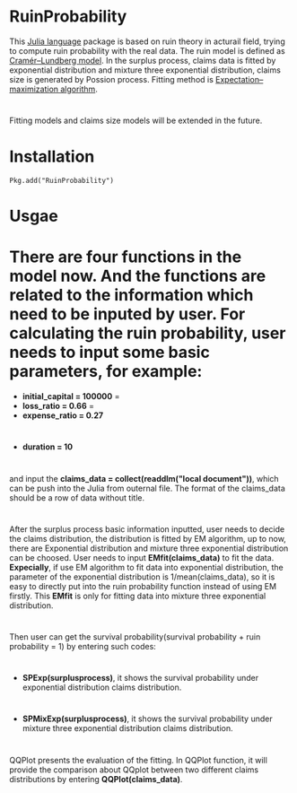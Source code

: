 RuinProbability
=
This [Julia language](http://julialang.org) package is based on ruin theory in acturail field, trying to compute ruin probability with the real data.
The ruin model is defined as [Cramér–Lundberg model](http://matthewhr.wordpress.com/2012/12/11/cramer-lundberg-model/). In the surplus process, claims data is fitted by exponential distribution and mixture three exponential distribution, claims size is generated by Possion process. Fitting method is [Expectation–maximization algorithm](http://en.wikipedia.org/wiki/Expectation%E2%80%93maximization_algorithm). 
#
Fitting models and claims size models will be extended in the future.
# 
#
Installation
=
```
Pkg.add("RuinProbability")
```
#
Usgae
=
There are four functions in the model now. And the functions are related to the information which need to be inputed by user. For calculating the ruin probability, user needs to input some basic parameters, for example:
=
* **initial_capital = 100000**
=
* **loss_ratio = 0.66**
=
* **expense_ratio = 0.27**
#
* **duration = 10**
#
and input the **claims_data = collect(readdlm("local document"))**, which can be push into the Julia from outernal file. The format of the claims_data should be a row of data without title.
#
After the surplus process basic information inputted, user needs to decide the claims distribution, the distribution is fitted by EM algorithm, up to now, there are Exponential distribution and mixture three exponential distribution can be choosed. User needs to input **EMfit(claims_data)** to fit the data. **Expecially**, if use EM algorithm to fit data into exponential distribution, the parameter of the exponential distribution is 1/mean(claims_data), so it is easy to directly put into the ruin probability function instead of using EM firstly. This **EMfit** is only for fitting data into mixture three exponential distribution.
#
Then user can get the survival probability(survival probability + ruin probability = 1) by entering such codes:
#
* **SPExp(surplusprocess)**, it shows the survival probability under exponential distribution claims distribution. 
#
* **SPMixExp(surplusprocess)**, it shows the survival probability under mixture three exponential distribution claims distribution. 
#
QQPlot presents the evaluation of the fitting. In QQPlot function, it will provide the comparison about QQplot between two different claims distributions by entering **QQPlot(claims_data)**.



